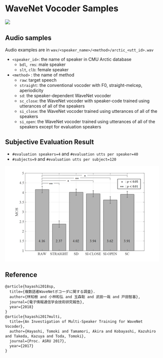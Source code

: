 # WaveNet Vocoder Samples

![](figure/overview.bmp)

## Audio samples

Audio examples are in `wav/<speaker_name>/<method>/arctic_<utt_id>.wav`

- `<speaker_id>`: the name of speaker in CMU Arctic database
  - `bdl`,` rms`: male speaker
  - `slt`, `clb`: female speaker
- `<method>` : the name of method
  - `raw`: target speech
  - `straight`: the conventional vocoder with F0, straight-melcep, aperiodicity
  - `sd`: the speaker-dependent WaveNet vocoder 
  - `sc_close`: the WaveNet vocoder with speaker-code trained using utterances of all of the speakers
  - `si_close`: the WaveNet vocoder trained using utterances of all of the speakers
  - `si_open`: the WaveNet vocoder trained using utterances of all of the speakers except for evaluation speakers

## Subjective Evaluation Result

- `#evaluation speakers=4` and `#evaluation utts per speaker=40`
- `#subjects=9` and `#evaluation utts per subject=120`

![mos](./figure/mos.bmp)

## Reference

```
@article{hayashi2018sp,
  title={複数話者WaveNetボコーダに関する調査}.
  author={林知樹 and 小林和弘 and 玉森聡 and 武田一哉 and 戸田智基},
  journal={電子情報通信学会技術研究報告},
  year={2018}
}
@article{hayashi2017multi,
  title={An Investigation of Multi-Speaker Training for WaveNet Vocoder},
  author={Hayashi, Tomoki and Tamamori, Akira and Kobayashi, Kazuhiro and Takeda, Kazuya and Toda, Tomoki},
  journal={Proc. ASRU 2017},
  year={2017}
}
```



